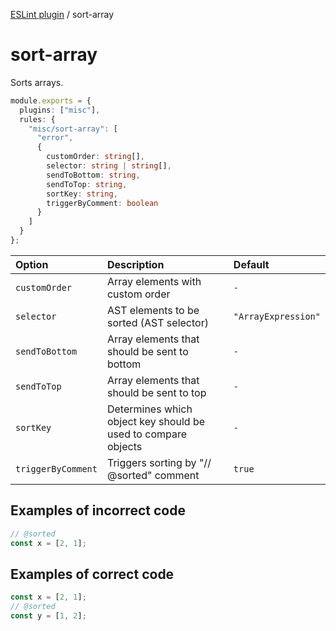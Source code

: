 [ESLint plugin](https://ilyub.github.io/eslint-plugin-misc/) / sort-array

# sort-array

Sorts arrays.

```ts
module.exports = {
  plugins: ["misc"],
  rules: {
    "misc/sort-array": [
      "error",
      {
        customOrder: string[],
        selector: string | string[],
        sendToBottom: string,
        sendToTop: string,
        sortKey: string,
        triggerByComment: boolean
      }
    ]
  }
};
```

| Option | Description | Default |
| :----- | :----- | :----- |
| `customOrder` | Array elements with custom order | `-` |
| `selector` | AST elements to be sorted (AST selector) | `"ArrayExpression"` |
| `sendToBottom` | Array elements that should be sent to bottom | `-` |
| `sendToTop` | Array elements that should be sent to top | `-` |
| `sortKey` | Determines which object key should be used to compare objects | `-` |
| `triggerByComment` | Triggers sorting by "// @sorted" comment | `true` |

## Examples of incorrect code

```ts
// @sorted
const x = [2, 1];
```

## Examples of correct code

```ts
const x = [2, 1];
// @sorted
const y = [1, 2];
```